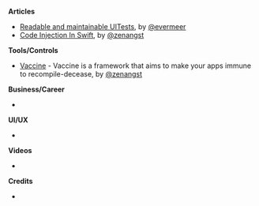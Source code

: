 **Articles**

* [Readable and maintainable UITests](https://medium.com/@vermeer.edwin/readable-and-maintainable-uitests-c192a44abde9), by [@evermeer](https://twitter.com/evermeer)
* [Code Injection In Swift](https://medium.com/itch-design-no/code-injection-in-swift-c49be095414c), by [@zenangst](https://twitter.com/zenangst)

**Tools/Controls**
* [Vaccine](https://github.com/zenangst/Vaccine) - Vaccine is a framework that aims to make your apps immune to recompile-decease, by [@zenangst](https://twitter.com/zenangst)


**Business/Career**

* 

**UI/UX**

* 

**Videos**

* 

**Credits**

* 
